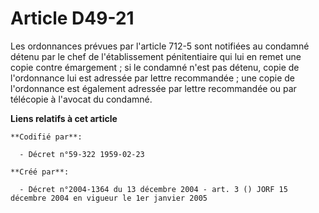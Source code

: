 # Article D49-21

Les ordonnances prévues par l'article 712-5 sont notifiées au condamné détenu par le chef de l'établissement pénitentiaire
qui lui en remet une copie contre émargement ; si le condamné n'est pas détenu, copie de l'ordonnance lui est adressée par
lettre recommandée ; une copie de l'ordonnance est également adressée par lettre recommandée ou par télécopie à l'avocat du
condamné.

**Liens relatifs à cet article**

	**Codifié par**:

	  - Décret n°59-322 1959-02-23

	**Créé par**:

	  - Décret n°2004-1364 du 13 décembre 2004 - art. 3 () JORF 15 décembre 2004 en vigueur le 1er janvier 2005
